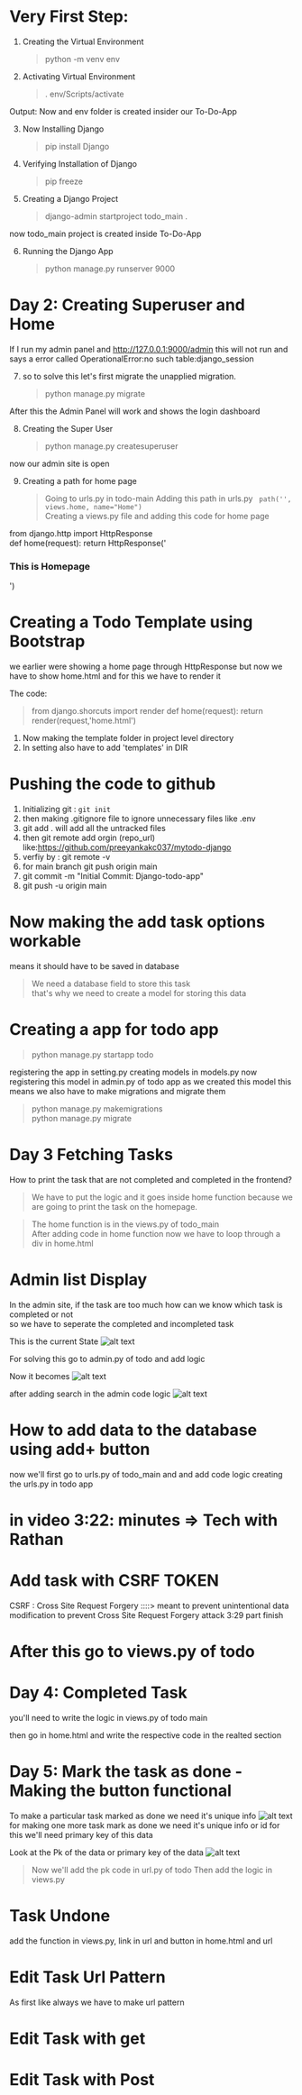 # Very First Step: 

1. Creating the Virtual Environment 
   >python -m venv env 


2. Activating Virtual Environment 
   >. env/Scripts/activate

Output: Now and env folder is created insider our To-Do-App

3. Now Installing Django
   > pip install Django

4. Verifying Installation of Django 
   > pip freeze

5. Creating a Django Project 
   > django-admin startproject todo_main .

now todo_main project is created inside To-Do-App

6. Running the Django App
    > python manage.py runserver 9000


# Day 2: Creating Superuser and Home 

If I run my admin panel and http://127.0.0.1:9000/admin  this will not run and says a error called OperationalError:no such table:django_session 

7. so to solve this let's first migrate the unapplied migration.
    >python manage.py migrate

After this the Admin Panel will work and shows the login dashboard 

8. Creating the Super User 
   >python manage.py createsuperuser

now our admin site is open 

9. Creating a path for home page 
   > Going to urls.py in todo-main 
   > Adding this path in urls.py ` path('', views.home, name="Home")`    
   > Creating a views.py file and adding this code for home page 


from django.http import HttpResponse    
def home(request):
    return HttpResponse('<h3> This is Homepage </h3>')

# Creating a Todo Template using Bootstrap

we earlier were showing a home page through HttpResponse but now we have to show home.html and for this we have to render it 

The code: 
  >from django.shorcuts import render 
  >def home(request):
  > return render(request,'home.html') 

1. Now making the template folder in project level directory
2. In setting also have to add 'templates' in DIR 


# Pushing the code to github 
1. Initializing git : ` git init `
2. then making .gitignore file to ignore unnecessary files like .env
3. git add . will add all the untracked files 
4. then git remote add orgin (repo_url) like:https://github.com/preeyankakc037/mytodo-django
5. verfiy by : git remote -v
6. for main branch git push origin main 
7. git commit -m "Initial Commit: Django-todo-app"
8. git push -u origin main


# Now making the add task options workable 
means it should have to be saved in database 

> We need a database field to store this task    
>that's why we need to create a model for storing this data 

# Creating a app for todo app 

> python manage.py startapp todo

registering the app in setting.py 
creating models in models.py 
now registering this model in admin.py of todo app 
as we created this model this means we also have to make migrations and migrate them 


> python manage.py makemigrations     
>python manage.py migrate


# Day 3 Fetching Tasks 

How to print the task that are not completed and completed in the frontend?

> We have to put the logic and it goes inside home function because we are going to print the task on the homepage.

> The home function is in the views.py of todo_main   
> After adding code in home function now we have to loop through a div in home.html


# Admin list Display 
In the admin site, if the task are too much how can we know which task is completed or not  
so we have to seperate the completed and incompleted task              

This is the current State 
![alt text](static/admin_list_Display.png)


For solving this go to admin.py of todo and add logic 


Now it becomes 
![alt text](static/corrected_admin.png)

after adding search in the admin code logic
![alt text](static/search_admin.png)


# How to add data to the database using add+ button 
now we'll  first go to urls.py of todo_main and and add code logic 
creating the urls.py in todo app 

# in video 3:22: minutes => Tech with Rathan 



# Add task with CSRF TOKEN

CSRF : Cross Site Request Forgery  ::::> meant to prevent unintentional data modification 
to prevent Cross Site Request Forgery attack
3:29 part finish 

# After this go to views.py of todo


# Day 4: Completed Task 
you'll need to write the logic in views.py of todo main 

then go in home.html and write the respective code in the realted section 

# Day 5: Mark the task as done - Making the button functional 

To make a particular task marked as done we need it's unique info 
![alt text](static/Day5.png)
for making one more task mark as done we need it's unique info or id 
for this we'll need primary key of this data 

Look at the Pk of the data or primary key of the data 
![alt text](static/Day5.1.png)

> Now we'll add the pk code in url.py of todo
> Then add the logic in views.py


# Task Undone

add the function in views.py, link in url and button in home.html and url 

# Edit Task Url Pattern 

As first like always we have to make url pattern 
# Edit Task with get 
# Edit  Task with Post 

